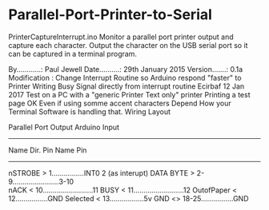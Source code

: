 # Parallel-Port-Printer-to-Serial
  PrinterCaptureInterrupt.ino
  Monitor a parallel port printer output and capture each character. Output the
  character on the USB serial port so it can be captured in a terminal program.
 
  By............: Paul Jewell
  Date..........: 29th January 2015
  Version.......: 0.1a
  Modification : Change Interrupt Routine so Arduino respond "faster" to Printer
                 Writing Busy Signal directly from interrupt routine
                 Ecirbaf 12 Jan 2017
                 Test on a PC with a "generic Printer Text only" printer
                 Printing a test page OK
                 Even if using somme accent characters
                 Depend How your Terminal Software is handling that.
  Wiring Layout
 
  Parallel Port Output               Arduino Input
  --------------------               -------------
  Name      Dir.   Pin                Name    Pin
  ----      ----   ---                ----    ---
  nSTROBE    >       1................INT0      2 (as interupt)
  DATA BYTE  >     2-9.......................3-10    
  nACK       <      10.........................11
  BUSY       <      11.........................12
  OutofPaper <      12................GND
  Selected   <      13.................5v
  GND        <>  18-25................GND
